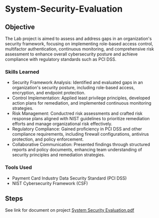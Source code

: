 # System-Security-Evaluation

## Objective


The Lab project is aimed to assess and address gaps in an organization's security framework, focusing on implementing role-based access control, multifactor authentication, continuous monitoring, and comprehensive risk assessment to enhance overall cybersecurity posture and achieve compliance with regulatory standards such as PCI DSS.

### Skills Learned


- Security Framework Analysis: Identified and evaluated gaps in an organization's security posture, including role-based access, encryption, and endpoint protection.
- Control Implementation: Applied least privilege principles, developed action plans for remediation, and implemented continuous monitoring strategies.
- Risk Management: Conductred risk assessments and crafted risk response plans aligned with NIST guidelines to prioritize remediation efforts and manage organizational risk effectively. 
- Regulatory Compliance: Gained proficiency in PCI DSS and other compliance requirements, including firewall configurations, antivirus protection, and policy enforcement.
- Collaborative Communication: Presented findings through structured reports and policy documents, enhancing team understanding of security principles and remediation strategies.

### Tools Used


- Payment Card Industry Data Security Standard (PCI DSS)
- NIST Cybersecurity Framework (CSF)


## Steps
See link for document on project 
[System Security Evaluation.pdf](https://github.com/user-attachments/files/18482779/System.Security.Evaluation.pdf)


